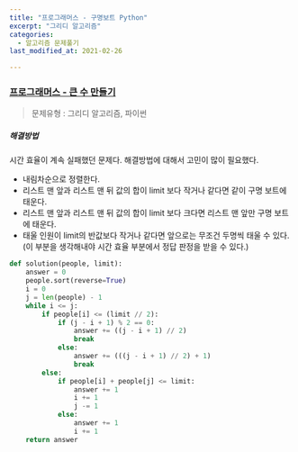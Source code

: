 ```yaml
---
title: "프로그래머스 - 구명보트 Python"
excerpt: "그리디 알고리즘"
categories:
  - 알고리즘 문제풀기
last_modified_at: 2021-02-26

---
```


### [프로그래머스 - 큰 수 만들기](https://programmers.co.kr/learn/courses/30/lessons/42883)

> 문제유형 : 그리디 알고리즘, 파이썬

##### 해결방법 

시간 효율이 계속 실패했던 문제다. 해결방법에 대해서 고민이 많이 필요했다.

- 내림차순으로 정렬한다.
- 리스트 맨 앞과 리스트 맨 뒤 값의 합이 limit 보다 작거나 같다면 같이 구명 보트에 태운다.
- 리스트 맨 앞과 리스트 맨 뒤 값의 합이 limit 보다 크다면 리스트 맨 앞만 구명 보트에 태운다.
- 태울 인원이 limit의 반값보다 작거나 같다면 앞으로는 무조건 두명씩 태울 수 있다.(이 부분을 생각해내야 시간 효율 부분에서 정답 판정을 받을 수 있다.)

```python
def solution(people, limit):
    answer = 0
    people.sort(reverse=True)
    i = 0
    j = len(people) - 1
    while i <= j:
        if people[i] <= (limit // 2):
            if (j - i + 1) % 2 == 0:
                answer += ((j - i + 1) // 2)
                break
            else:
                answer += (((j - i + 1) // 2) + 1)
                break
        else:
            if people[i] + people[j] <= limit:
                answer += 1
                i += 1
                j -= 1
            else:
                answer += 1
                i += 1
    return answer
```